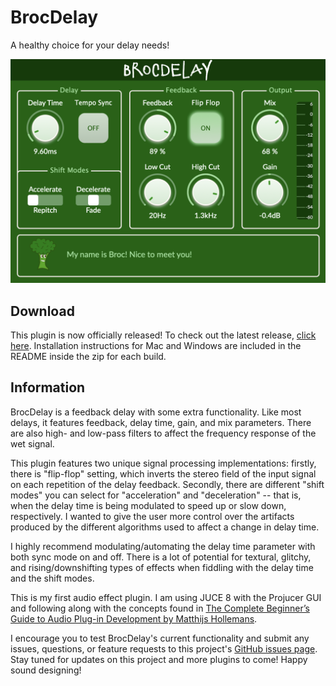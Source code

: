 # BrocDelay

A healthy choice for your delay needs!

![a preview image of the BrocDelay UI](BrocDelay_preview_image.png)

## Download

This plugin is now officially released! To check out the latest release, [click here](https://github.com/bstine06/brocdelay/releases/tag/v1.0.1). Installation instructions for Mac and Windows are included in the README inside the zip for each build.

## Information

BrocDelay is a feedback delay with some extra functionality. Like most delays, it features feedback, delay time, gain, and mix parameters. There are also high- and low-pass filters to affect the frequency response of the wet signal. 

This plugin features two unique signal processing implementations: firstly, there is "flip-flop" setting, which inverts the stereo field of the input signal on each repetition of the delay feedback. Secondly, there are different "shift modes" you can select for "acceleration" and "deceleration" -- that is, when the delay time is being modulated to speed up or slow down, respectively. I wanted to give the user more control over the artifacts produced by the different algorithms used to affect a change in delay time.

I highly recommend modulating/automating the delay time parameter with both sync mode on and off. There is a lot of potential for textural, glitchy, and rising/downshifting types of effects when fiddling with the delay time and the shift modes.

This is my first audio effect plugin. I am using JUCE 8 with the Projucer GUI and following along with the concepts found in [The Complete Beginner’s Guide to Audio Plug-in Development by Matthijs Hollemans](https://www.theaudioprogrammer.com/books/beginners-plugin-book).

I encourage you to test BrocDelay's current functionality and submit any issues, questions, or feature requests to this project's [GitHub issues page](https://github.com/bstine06/brocdelay/issues). Stay tuned for updates on this project and more plugins to come! Happy sound designing!
